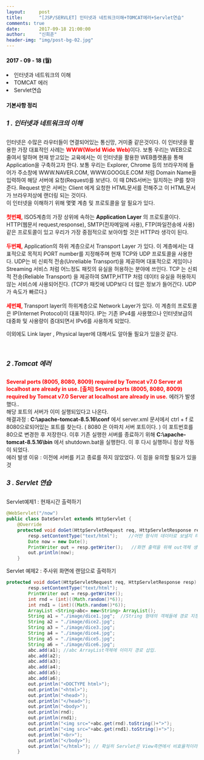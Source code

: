 ```yaml
---
layout:     post
title:      "[JSP/SERVLET] 인터넷과 네트워크이해+TOMCAT에러+Servlet연습"
comments: true
date:       2017-09-18 21:00:00
author:     "신희준"
header-img: "img/post-bg-02.jpg"
---
```


<head>
 <meta property="og:type" content="website">
 <meta property="og:title" content="인터넷과 네트워크의 이해, TOMCAT 에러, SERVLET 실습 ">
 <meta property="og:description" content=" 인터넷과 네트워크의 이해, TOMCAT 에러, SERVLET 실습 ">
 <meta property="og:url" content="http://shj7242.github.io/2017/09/18/TOMCAT-NETWORK/">

 <meta name="twitter:card" content="summary">
  <meta name="twitter:title" content="인터넷과 네트워크의 이해, TOMCAT 에러, SERVLET 실습 ">
  <meta name="twitter:description" content=" 인터넷과 네트워크의 이해, TOMCAT 에러, SERVLET 실습 ">
  <meta name="FACEBOOK:domain" content="http://shj7242.github.io/2017/09/18/TOMCAT-NETWORK/">
  <meta name="facebook:card" content="summary">
   <meta name="facebook:title" content="인터넷과 네트워크의 이해, TOMCAT 에러, SERVLET 실습 ">
   <meta name="facebook:description" content=" 인터넷과 네트워크의 이해, TOMCAT 에러, SERVLET 실습 ">
   <meta name="facebook:domain" content="http://shj7242.github.io/2017/09/18/TOMCAT-NETWORK/">


 </head>



<H4 style ="font-weight:bold; color : black">2017 - 09 - 18 (월)</H4>
<li>인터넷과 네트워크의 이해</li>
<li>TOMCAT 에러 </li>
<li>Servlet연습</li>

<H4 style ="font-weight:bold; color:black;">기본사항 정리</H4>



<h5 style = "font-size: 17px; font-weight : bold;">1 . 인터넷과 네트워크의 이해</h5>


<p>
 인터넷은 수많은 라우터들이 연결되어있는 통신망, 거미줄 같은것이다. 이 인터넷을 활용한 가장 대표적인 사례는 <b style="color:red;">WWW(World Wide Web)</b>이다. 보통 우리는 WEB으로 줄여서 말하며 현재 받고있는 교육에서는 이 인터넷을 활용한 WEB플랫폼을 통해 Application을 구축하고자 한다. 보통 우리는 Explorer, Chrome 등의 브라우저에 들어가 주소창에 WWW.NAVER.COM, WWW.GOOGLE.COM 처럼 Domain Name을 입력하여 해당 서버에 요청(Request)를 보낸다. 이 때 DNS서버는 일치하는 IP를 찾아준다. Request 받은 서버는 Client 에게 요청한 HTML문서를 전해주고 이 HTML문서가 브라우저상에 랜더링 되는 것이다.  
<BR>
 이 인터넷을 이해하기 위해 몇몇 계층 및 프로토콜을 알 필요가 있다.
 <BR><br>
 <b style = "color :red">첫번째,</b> ISO5계층의 가장 상위에 속하는 <b>Application Layer</b> 의 프로토콜이다. HTTP(웹문서 request,response), SMTP(전자메일에 사용), FTP(파일전송에 사용) 같은 프로토콜이 있고 우리가 가장 중점적으로 보아야할 것은 HTTP라 생각이 된다.<BR><BR>
 <B STYLE="COLOR:RED">두번째,</B> Application의 하위 계층으로서 Transport Layer 가 있다. 이 계층에서는 대표적으로 목적지 PORT number를 지정해주며 현재 TCP와 UDP 프로토콜을 사용한다. UDP는 비 신뢰적 전송(Unreliable Transport)을 제공하며 대표적으로 게임이나 Streaming 서비스 처럼 어느정도 패킷의 유실을 허용하는 분야에 쓰인다. TCP 는 신뢰적 전송(Reliable Transport) 을 제공하여 SMTP,HTTP 처럼 데이터 유실을 허용하지 않는 서비스에 사용되어진다. (TCP가 패킷에 UDP보다 더 많은 정보가 들어간다. UDP가 속도가 빠르다.)
<BR><BR>
 <b style="color:red">세번째, </b>Transport layer의 하위계층으로 Network Layer가 있다. 이 계층의 프로토콜은 IP(Internet Protocol)이 대표적이다. IP는 기존 IPv4를 사용했으나 인터넷보급의 대중화 및 사용량이 증대되면서 IPv6를 사용하게 되었다.

 이외에도 Link layer , Physical layer에 대해서도 알아둘 필요가 있을것 같다.      
</p><BR>


<h5 style = "font-size: 17px; font-weight : bold;">2 .Tomcat 에러</h5>


<p><b style="color:red;">Several ports (8005, 8080, 8009) required by Tomcat v7.0 Server at localhost are already in use. [출처] Several ports (8005, 8080, 8009) required by Tomcat v7.0 Server at localhost are already in use.</b> 에러가 발생했다..
<br>해당 포트의 서버가 이미 실행되있다고 나온다. <br>
해결과정 : <b>C:\apache-tomcat-8.5.16\conf</b> 에서 server.xml 문서에서 ctrl + f 로 8080으로되어있는 포트를 찾는다. ( 8080 은 아파치 서버 포트이다. ) 이 포트번호를 80으로 변경한 후 저장한다. 이후 기존 실행한 서버를 종료하기 위해 <b>C:\apache-tomcat-8.5.16\bin</b> 에서 shutdown.bat을 실행한다. 이 후 다시 실행하니 정상 작동이 되었다. <br>
에러 발생 이유 : 이전에 서버를 키고 종료를 하지 않았었다. 이 점을 유의할 필요가 있을 것</p>


<h5 style = "font-size: 17px; font-weight : bold;">3 . Servlet 연습</h5>
<p>Servlet예제1 : 현재시간 출력하기</p>


~~~java
@WebServlet("/now")   
public class DateServlet extends HttpServlet {
	@Override                     
	protected void doGet(HttpServletRequest req, HttpServletResponse resp) throws ServletException, IOException {
		resp.setContentType("text/html");    //어떤 형식의 데이터로 보낼지 타입을 정해준다.
		Date now = new Date();                 
		PrintWriter out = resp.getWriter();   //화면 출력을 위해 out객체 생성
		out.println(now);   
	}

~~~


<p>Servlet 예제2 : 주사위 화면에 랜덤으로 출력하기</p>


~~~java
protected void doGet(HttpServletRequest req, HttpServletResponse resp) throws ServletException, IOException {
		resp.setContentType("text/html");    
		PrintWriter out = resp.getWriter();  
		int rnd = (int)((Math.random()*6));
		int rnd1 = (int)((Math.random()*6));
		ArrayList <String>abc= new<String> ArrayList();
		String a1 = "./image/dice1.jpg";  //String 형태의 객체들에 경로 지정
		String a2 = "./image/dice2.jpg";
		String a3 = "./image/dice3.jpg";
		String a4 = "./image/dice4.jpg";
		String a5 = "./image/dice5.jpg";
		String a6 = "./image/dice6.jpg";
		abc.add(a1); //abc ArrayList객체에 이미지 경로 삽입.
		abc.add(a2);
		abc.add(a3);
		abc.add(a4);
		abc.add(a5);
		abc.add(a6);
		out.println("<DOCTYPE html>");
		out.println("<html>");
		out.println("<head>");
		out.println("</head>");
		out.println("<body>");
		out.println(rnd);   
		out.println(rnd1);
		out.println("<img src="+abc.get(rnd).toString()+">");
		out.println("<img src="+abc.get(rnd1).toString()+">");
		out.println("<br>");
		out.println("</body>");
		out.println("</html>"); // 확실히 Servlet은 View측면에서 비효율적이라는 생각이 들었다...
	}
~~~
